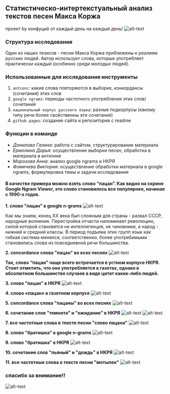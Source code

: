 ## Статистическо-интертекстуальный анализ текстов песен Макса Коржа

проект by конфуций от каждый день на каждый день!
![alt-text](konfucii.jpg)

### Структура исследования ###
Один из наших тезисов - песни Макса Коржа приближены к реалиям русских людей. 
Автор использует слова, которые употребляет практически каждый (особенно среди молодых людей).
 
### Использованные для исследования инструменты

1. `antconc`: какие слова повторяются в выборке, конкордансы (сочетания) этих слов
2. `google ngrams`: периоды частотного употребления этих слов/сочетаний
3. `национальный корпус русского языка`: разные подкорпусы (какому типу речи более свойственны эти сочетания)
4. `github pages`: создание сайта и репозитория с readme


### Функции в команде

- _Данилова Галина_: работа с сайтом, структурирование материала
- _Ермолина Дарья_: осуществление выборки песен, обработка в материала в антконке
- _Морозова Анна_: анализ google ngrams и НКРЯ
- _Фомичева Виктория_: осуществление обработки материала в google ngrams, формулировка темы и задачи исследования

#### В качестве примера можно взять слово “пацан”. Как видно на скрине Google Ngram Viewer, это слово становилось все популярнее, начиная с 1990-х годов. 

**1. слово "пацан" в google n-grams**
![alt-text](patsanngram.png)

Как мы знаем, конец XX века был сложным для страны - развал СССР, народные волнения. Перестройка отчасти напоминает революцию, силой которой становятся не интеллигенция, не чиновники, а народ - нижний и средний классы. В период подъема этих групп язык как гибкая система менялся, соответственно, более употребимыми становились слова из повседневной речи большинства. 

**2. concordance слова "пацан" во всех песнях**
![alt-text](vsepesniconcordancepatsan.png)

**Так, слово “пацан” чаще всего встречается в устном корпусе НКРЯ. Стоит отметить, что оно употребляется в газетах, однако в абсолютном большинстве случаев в виде цитат каких-либо людей.**

**3. слово "пацан" в НКРЯ**
![alt-text](patsannkr.jpg)

**4. слово «пацан» в газетном корпусе**
![alt-text](patsannkrya.jpg)

**5. concordance слова "пацаны" во всех песнях**
![alt-text](vsepesniconcordancepatsani.png)

**6. сочетание слов "темнота" и "ожидание" в НКРЯ**
![alt-text](temnotankrya.png)
![alt-text](temnotankrya2.png)

**7. все частотные слова в тексте песни "слово пацана"**
![alt-text](slovopatsanawordlist.png)

**8. слово "братишка" в google n-grams**
![alt-text](bratishkangram.png)

**9. слово "братишка" в НКРЯ**
![alt-text](bratishkankrya.png)

**10. сочетание слов "пьяный" и "дождь" в НКРЯ**
![alt-text](pyaniidozhdnkrya.png)

**11. все частотные слова в тексте песни "мотылек"**
![alt-text](motilekwordlist.png)

### спасибо за внимание!!
![alt-text](korzh.jpg)
